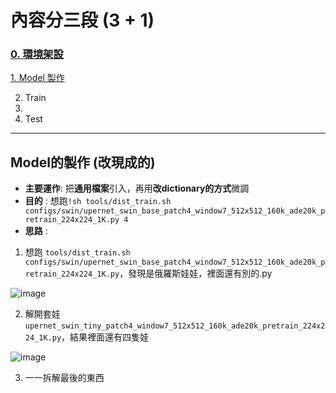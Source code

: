 # 內容分三段 (3 + 1)

### [0. 環境架設](https://github.com/JulianLee310514065/Miscellaneous/blob/main/mmseg/README.md)

[1. Model 製作](https://github.com/JulianLee310514065/Miscellaneous/blob/main/mmseg/Model_with_dataset.md)

2. Train
3. 
4. Test

---
## Model的製作 (改現成的)


* **主要運作**: 把**通用檔案**引入，再用**改dictionary的方式**微調
* **目的** : 想跑`!sh tools/dist_train.sh configs/swin/upernet_swin_base_patch4_window7_512x512_160k_ade20k_pretrain_224x224_1K.py 4`
* **思路** :
1. 想跑 `tools/dist_train.sh configs/swin/upernet_swin_base_patch4_window7_512x512_160k_ade20k_pretrain_224x224_1K.py`，發現是俄羅斯娃娃，裡面還有別的.py

![image](https://user-images.githubusercontent.com/101493861/170857368-fa7024fd-1f0a-42cf-ad12-c8c07dfa7695.png)

2. 解開套娃 `upernet_swin_tiny_patch4_window7_512x512_160k_ade20k_pretrain_224x224_1K.py`，結果裡面還有四隻娃

![image](https://user-images.githubusercontent.com/101493861/170857428-f275cbf3-0a1b-4a5e-abce-f785a5081133.png)

3. 一一拆解最後的東西
